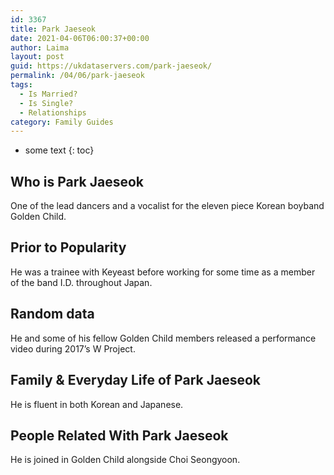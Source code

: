```yaml
---
id: 3367
title: Park Jaeseok
date: 2021-04-06T06:00:37+00:00
author: Laima
layout: post
guid: https://ukdataservers.com/park-jaeseok/
permalink: /04/06/park-jaeseok
tags:
  - Is Married?
  - Is Single?
  - Relationships
category: Family Guides
---
```


* some text
{: toc}


## Who is Park Jaeseok
                  
                  
                  
One of the lead dancers and a vocalist for the eleven piece Korean boyband Golden Child. 
                  
              
            
              
            
                
                
                
## Prior to Popularity
                  
                  
                  
He was a trainee with Keyeast before working for some time as a member of the band I.D. throughout Japan. 
                  
              
            
              
            
                
                
                
## Random data
                  
                  
                  
He and some of his fellow Golden Child members released a performance video during 2017&#8217;s W Project. 
                  
              
            
              
            
                
                
                
## Family & Everyday Life of Park Jaeseok
                  
                  
                  
He is fluent in both Korean and Japanese. 
                  
              
            
              
            
                
                
                
## People Related With Park Jaeseok
                  
                  
                  
He is joined in Golden Child alongside Choi Seongyoon. 
                  
              
            
              
            
                
              
            
              
              
            
            
              
            
          
          
          